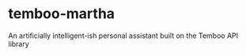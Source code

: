 temboo-martha
=============

An artificially intelligent-ish personal assistant built on the Temboo API library